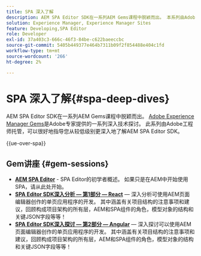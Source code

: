 ```yaml
---
title: SPA 深入了解
description: AEM SPA Editor SDK在一系列AEM Gems课程中脱颖而出。 本系列由Adobe工程师托管，可以很好地指导您从较低级别深入了解由AEM工程师托管的Adobe SPA Editor SDK。
solution: Experience Manager, Experience Manager Sites
feature: Developing,SPA Editor
role: Developer
exl-id: 37a403c3-666c-46f3-84be-c622baeeccbc
source-git-commit: 5405b449377e464b7311b09f2f854488e404c1fd
workflow-type: tm+mt
source-wordcount: '266'
ht-degree: 2%

---
```


# SPA 深入了解{#spa-deep-dives}

AEM SPA Editor SDK在一系列AEM Gems课程中脱颖而出。 [Adobe Experience Manager Gems](https://helpx.adobe.com/experience-manager/kt/eseminars/gems/aem-index.html)是Adobe专家提供的一系列深入技术探讨。 此系列由Adobe工程师托管，可以很好地指导您从较低级别更深入地了解AEM SPA Editor SDK。

{{ue-over-spa}}

## Gem讲座 {#gem-sessions}

* **[AEM SPA Editor](https://experienceleague.adobe.com/en/docs/events/experience-manager-gems-recordings/gems2018/aem-spa-editor)** - SPA Editor的初学者概述。 如果只是在AEM中开始使用SPA，请从此处开始。
* **[SPA Editor SDK深入分析 — 第1部分 — React](https://experienceleague.adobe.com/en/docs/events/experience-manager-gems-recordings/gems2018/spa-editor-sdk-deep-dive-react)** — 深入分析可使用AEM页面编辑器创作的单页应用程序的开发。 其中涵盖有关项目结构的注意事项和建议，回顾构成项目架构的所有层，AEM和SPA组件的角色，模型对象的结构和关键JSON字段等等！
* **[SPA Editor SDK深入探讨 — 第2部分 — Angular](https://experienceleague.adobe.com/en/docs/events/experience-manager-gems-recordings/gems2018/spa-editor-sdk-deep-dive-angular)** — 深入探讨可以使用AEM页面编辑器创作的单页应用程序的开发。 其中涵盖有关项目结构的注意事项和建议，回顾构成项目架构的所有层，AEM和SPA组件的角色，模型对象的结构和关键JSON字段等等！
